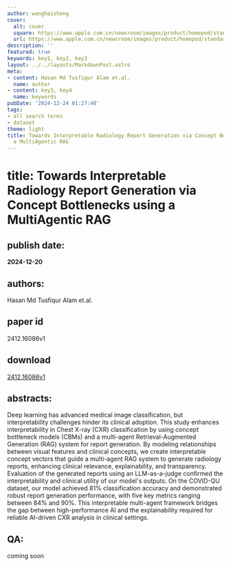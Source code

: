 ```yaml
---
author: wanghaisheng
cover:
  alt: cover
  square: https://www.apple.com.cn/newsroom/images/product/homepod/standard/Apple-HomePod-hero-230118_big.jpg.large_2x.jpg
  url: https://www.apple.com.cn/newsroom/images/product/homepod/standard/Apple-HomePod-hero-230118_big.jpg.large_2x.jpg
description: ''
featured: true
keywords: key1, key2, key3
layout: ../../layouts/MarkdownPost.astro
meta:
- content: Hasan Md Tusfiqur Alam et.al.
  name: author
- content: key3, key4
  name: keywords
pubDate: '2024-12-24 01:27:48'
tags:
- all search terms
- dataset
theme: light
title: Towards Interpretable Radiology Report Generation via Concept Bottlenecks using
  a MultiAgentic RAG
---
```


# title: Towards Interpretable Radiology Report Generation via Concept Bottlenecks using a MultiAgentic RAG 
## publish date: 
**2024-12-20** 
## authors: 
  Hasan Md Tusfiqur Alam et.al. 
## paper id
2412.16086v1
## download
[2412.16086v1](http://arxiv.org/abs/2412.16086v1)
## abstracts:
Deep learning has advanced medical image classification, but interpretability challenges hinder its clinical adoption. This study enhances interpretability in Chest X-ray (CXR) classification by using concept bottleneck models (CBMs) and a multi-agent Retrieval-Augmented Generation (RAG) system for report generation. By modeling relationships between visual features and clinical concepts, we create interpretable concept vectors that guide a multi-agent RAG system to generate radiology reports, enhancing clinical relevance, explainability, and transparency. Evaluation of the generated reports using an LLM-as-a-judge confirmed the interpretability and clinical utility of our model's outputs. On the COVID-QU dataset, our model achieved 81% classification accuracy and demonstrated robust report generation performance, with five key metrics ranging between 84% and 90%. This interpretable multi-agent framework bridges the gap between high-performance AI and the explainability required for reliable AI-driven CXR analysis in clinical settings.
## QA:
coming soon
